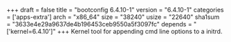 +++
draft = false
title = "bootconfig 6.4.10-1"
version = "6.4.10-1"
categories = ['apps-extra']
arch = "x86_64"
size = "38240"
usize = "22640"
sha1sum = "3633e4e29a9637de4b196453ceb9550a5f3097fc"
depends = "['kernel=6.4.10']"
+++
Kernel tool for appending cmd line options to a initrd.